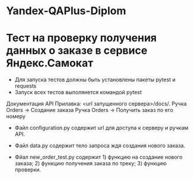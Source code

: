 # Yandex-QAPlus-Diplom


# Тест на проверку получения данных о заказе в сервисе Яндекс.Самокат
- Для запуска тестов должны быть установлены пакеты pytest и requests
- Запуск всех тестов выполянется командой pytest

Документация API Прилавка: <url запущенного сервера>/docs/. 
Ручка Orders → Создание заказа
Ручка Orders → Получить заказ по его номеру


- Файл configuration.py содержит url для доступа к серверу и ручкам API.

- Файл data.py содержит тело запроса ждя создания нового заказа.

- Фйал new_order_test.py содержит 1) функцию на создание нового заказа; 2) функцию получения заказа по треку; 3) функцию проверки.
